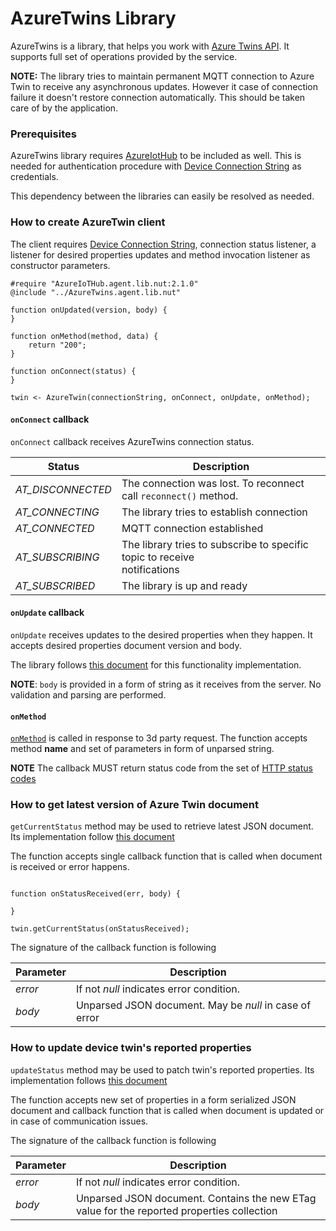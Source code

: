 # AzureTwins Library

AzureTwins is a library, that helps you work with [Azure Twins API](https://docs.microsoft.com/en-us/azure/iot-hub/iot-hub-devguide-device-twins). It supports full set of operations provided by the service.

**NOTE:** The library tries to maintain permanent MQTT connection to Azure Twin to receive 
any asynchronous updates. However it case of connection failure it doesn't restore 
connection automatically. This should be taken care of by the application.

### Prerequisites

AzureTwins library requires [AzureIotHub](https://github.com/electricimp/AzureIoTHub) 
to be included as well. This is needed for authentication procedure with 
[Device Connection String](https://github.com/electricimp/AzureIoTHub#device-connection-string) 
as credentials. 

This dependency between the libraries can easily be resolved as needed.


### How to create AzureTwin client

The client requires [Device Connection String](https://github.com/electricimp/AzureIoTHub#device-connection-string), 
connection status listener, a listener for desired properties updates and method invocation listener 
as constructor parameters.

``` squirrel
#require "AzureIoTHub.agent.lib.nut:2.1.0"
@include "../AzureTwins.agent.lib.nut"

function onUpdated(version, body) {
}

function onMethod(method, data) {
    return "200";
}

function onConnect(status) {
}

twin <- AzureTwin(connectionString, onConnect, onUpdate, onMethod);
```

#### `onConnect` callback

`onConnect` callback receives AzureTwins connection status.

| Status | Description |
| ------ | ------------|
| *AT_DISCONNECTED* | The connection was lost. To reconnect call `reconnect()` method. |
| *AT_CONNECTING*   | The library tries to establish connection |
| *AT_CONNECTED*    | MQTT connection established |
| *AT_SUBSCRIBING*  | The library tries to subscribe to specific topic to receive </br> notifications |
| *AT_SUBSCRIBED*   | The library is up and ready |

#### `onUpdate` callback

`onUpdate` receives updates to the desired properties when they happen. It accepts desired properties document version and body.

The library follows [this document](https://docs.microsoft.com/en-us/azure/iot-hub/iot-hub-mqtt-support#receiving-desired-properties-update-notifications) for this functionality implementation.

**NOTE**: `body` is provided in a form of string as it receives from the server. No validation and parsing are performed.

#### `onMethod`

[`onMethod`](https://docs.microsoft.com/en-us/azure/iot-hub/iot-hub-devguide-direct-methods) is called in response to 3d party request. The function accepts method **name** and set of parameters in form of unparsed string.

**NOTE** The callback MUST return status code from the set of [HTTP status codes](https://en.wikipedia.org/wiki/List_of_HTTP_status_codes)

### How to get latest version of Azure Twin document

`getCurrentStatus` method may be used to retrieve latest JSON document. Its implementation follow [this document](https://docs.microsoft.com/en-us/azure/iot-hub/iot-hub-mqtt-support#retrieving-a-device-twins-properties)

The function accepts single callback function that is called when document is received or error happens.

``` squirrel

function onStatusReceived(err, body) {

}

twin.getCurrentStatus(onStatusReceived);

```

The signature of the callback function is following

| Parameter | Description |
| --------- | ----------- |
| *error*   | If not *null* indicates error condition. |
| *body*    | Unparsed JSON document. May be *null* in case of error |

### How to update device twin's reported properties

`updateStatus` method may be used to patch twin's reported properties. Its implementation follows [this document](https://docs.microsoft.com/en-us/azure/iot-hub/iot-hub-mqtt-support#update-device-twins-reported-properties)

The function accepts new set of properties in a form serialized JSON document and callback function that is called when document is updated or in case of communication issues.

The signature of the callback function is following

| Parameter | Description |
| --------- | ----------- |
| *error*   | If not *null* indicates error condition. |
| *body*    | Unparsed JSON document. Contains the new ETag value for the reported properties collection |
